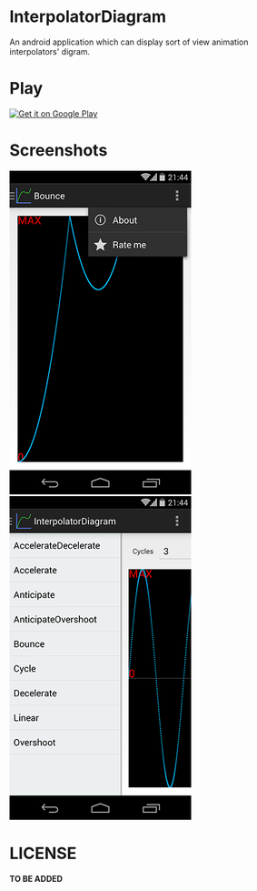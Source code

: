 InterpolatorDiagram
===

An android application which can display sort of view animation
interpolators' digram.

Play
===
<a href="https://play.google.com/store/apps/details?id=com.airk.interpolatordiagram.app">
  <img alt="Get it on Google Play"
       src="/images/brand/en_generic_rgb_wo_45.png" />
</a>

Screenshots
===
![screenshot1](https://raw.githubusercontent.com/airk000/InterpolatorDiagram/master/extras/1.png "screenshot1")
![screenshot2](https://raw.githubusercontent.com/airk000/InterpolatorDiagram/master/extras/2.png "screenshot2")


LICENSE
===

**TO BE ADDED**
